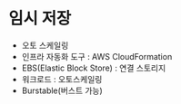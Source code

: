 
# 임시 저장

- 오토 스케일링
- 인프라 자동화 도구 : AWS CloudFormation
- EBS(Elastic Block Store) : 연결 스토리지
- 워크로드 : 오토스케일링
- Burstable(버스트 가능)
